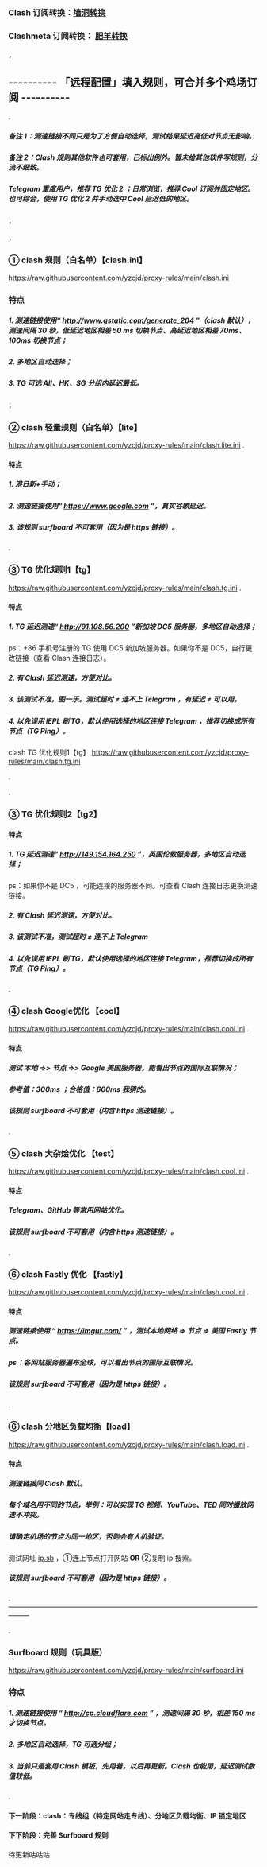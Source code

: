 ### Clash 订阅转换：[墙洞转换](https://sub.dler.io/) 
### Clashmeta 订阅转换： [肥羊转换](sub.v1.mk)

，

## ----------  「远程配置」填入规则，可合并多个鸡场订阅   ----------

.

##### 备注 1：测速链接不同只是为了方便自动选择，测试结果延迟高低对节点无影响。
##### 备注 2：Clash 规则其他软件也可套用，已标出例外。暂未给其他软件写规则，分流不细致。
##### Telegram 重度用户，推荐 TG 优化 2 ；日常浏览，推荐 Cool 订阅并固定地区。也可综合，使用 TG 优化 2 并手动选中 Cool 延迟低的地区。

，

，

### ① clash 规则（白名单）【clash.ini】
https://raw.githubusercontent.com/yzcjd/proxy-rules/main/clash.ini

### 特点
##### 1. 测速链接使用“ http://www.gstatic.com/generate_204 ”（clash 默认），测速间隔 30 秒，低延迟地区相差 50 ms 切换节点、高延迟地区相差 70ms、100ms 切换节点；
##### 2. 多地区自动选择；
##### 3. TG 可选 All、HK、SG 分组内延迟最低。

，

### ② clash 轻量规则（白名单）【lite】
https://raw.githubusercontent.com/yzcjd/proxy-rules/main/clash.lite.ini
.
#### 特点
##### 1. 港日新+手动；
##### 2. 测速链接使用“ https://www.google.com ”，真实谷歌延迟。
##### 3. 该规则 surfboard 不可套用（因为是 https 链接）。
.

### ③ TG 优化规则1【tg】
https://raw.githubusercontent.com/yzcjd/proxy-rules/main/clash.tg.ini
.
#### 特点
##### 1. TG 延迟测速“ http://91.108.56.200 ”新加坡 DC5 服务器，多地区自动选择；
ps：+86 手机号注册的 TG 使用 DC5 新加坡服务器。如果你不是 DC5，自行更改链接（查看 Clash 连接日志）。
##### 2. 有 Clash 延迟测速，方便对比。
##### 3. 该测试不准，图一乐。测试超时 ≠ 连不上 Telegram ，有延迟 ≠ 可以用。
##### 4. 以免误用 IEPL 刷 TG，默认使用选择的地区连接 Telegram ，推荐切换成所有节点（TG Ping）。
 clash TG 优化规则1【tg】
https://raw.githubusercontent.com/yzcjd/proxy-rules/main/clash.tg.ini

.

.
### ③ TG 优化规则2【tg2】
#### 特点
##### 1. TG 延迟测速“ http://149.154.164.250 ”，英国伦敦服务器，多地区自动选择；
ps：如果你不是 DC5 ，可能连接的服务器不同。可查看 Clash 连接日志更换测速链接。
##### 2. 有 Clash 延迟测速，方便对比。
##### 3. 该测试不准，测试超时 ≠ 连不上 Telegram
##### 4. 以免误用 IEPL 刷 TG，默认使用选择的地区连接 Telegram，推荐切换成所有节点（TG Ping）。
.

### ④ clash Google优化 【cool】
https://raw.githubusercontent.com/yzcjd/proxy-rules/main/clash.cool.ini
.
#### 特点
##### 测试 本地 =>> 节点 =>> Google 美国服务器，能看出节点的国际互联情况；
##### 参考值：300ms ；合格值：600ms 我猜的。
##### 该规则 surfboard 不可套用（内含 https 测速链接）。
.

### ⑤ clash 大杂烩优化 【test】
https://raw.githubusercontent.com/yzcjd/proxy-rules/main/clash.cool.ini
.
#### 特点
##### Telegram、GitHub 等常用网站优化。
##### 该规则 surfboard 不可套用（内含 https 测速链接）。
.

### ⑥ clash Fastly 优化 【fastly】
https://raw.githubusercontent.com/yzcjd/proxy-rules/main/clash.cool.ini
.
#### 特点
##### 测速链接使用 “ https://imgur.com/ ” ，测试本地网络 => 节点 => 美国 Fastly 节点。
##### ps：各网站服务器遍布全球，可以看出节点的国际互联情况。
##### 该规则 surfboard 不可套用（因为是 https 链接）。
.

### ⑥ clash 分地区负载均衡【load】
https://raw.githubusercontent.com/yzcjd/proxy-rules/main/clash.load.ini
.
#### 特点
##### 测速链接同 Clash 默认。
##### 每个域名用不同的节点，举例：可以实现 TG 视频、YouTube、TED 同时播放网速不冲突。
##### 请确定机场的节点为同一地区，否则会有人机验证。
测试网址 [ip.sb](https://ip.sb/) ，①连上节点打开网站 **OR** ②复制 ip 搜索。
##### 该规则 surfboard 不可套用（因为是 https 链接）。

.
———————————————————————————————————————

.
### Surfboard 规则（玩具版）
https://raw.githubusercontent.com/yzcjd/proxy-rules/main/surfboard.ini

### 特点
##### 1. 测速链接使用 “ http://cp.cloudflare.com ” ，测速间隔 30 秒，相差 150 ms 才切换节点。
##### 2. 多地区自动选择，TG 可选分组；
##### 3. 当前只是套用 Clash 模板，先用着，以后再更新。Clash 也能用，延迟测试数值较低。

.

#### 下一阶段：clash：专线组（特定网站走专线）、分地区负载均衡、IP 锁定地区
#### 下下阶段：完善 Surfboard 规则
待更新咕咕咕
